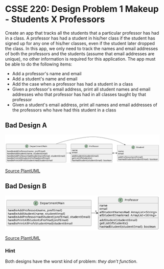 # CSSE 220: Design Problem 1 Makeup - Students X Professors
Create an app that tracks all the students that a particular professor has had in a class.  A professor has had a student in his/her class if the student has signed up for any one of his/her classes, even if the student later dropped the class.  In this app, we only need to track the names and email addresses of both the professors and the students (assume that email addresses are unique), no other information is required for this application.  The app must be able to do the following items:

- Add a professor's name and email
- Add a student's name and email
- Add the case when a professor has had a student in a class
- Given a professor's email address, print all student names and email addresses who that professor has had in all classes taught by that professor
- Given a student's email address, print all names and email addresses of the professors who have had this student in a class

## Bad Design A
<img src="DP1_A.png" alt="Bad Design A" width="800"/>

[Source PlantUML](https://www.plantuml.com/plantuml/uml/TP7BIaD138RtynIXgohw0aLA3oYuy5Be4qGdhGVcKYRfGiHtDw53glPqTKwOx_yoFxDYmIQ7dC9xGcQufxtEcOeyurZWAm301vQOQ8XntUgMc6kR5ynq0tkT7pAEwUeFjf53L467-3XDSAvxHC-uyc9mtSOYGqezmMPHWIUdM6Eu1upzhGxVeNVt-nnhs_NjIqRP3_hI5prY5IrWQ0q_dqQMkuteijto1Fg6IwIX6BtwMTyTYV6lsqxml5SpuMHg0M-r9i9YfVuzvUroTZqxTGnXHINgm_y0) 

## Bad Design B
<img src="DP1_B.png" alt="Bad Design B" width="800"/>

[Source PlantUML](https://www.plantuml.com/plantuml/uml/TP7BIaD138RtynIXgohw0aLA3oYuy5Be4qGdhGVcKYRfGiHtDw53glPqTKwOx_yoFxDYmIQ7dC9xGcQufxtEcOeyurZWAm301vQOQ8XntUgMc6kR5ynq0tkT7pAEwUeFjf53L467-3XDSAvxHC-uyc9mtSOYGqezmMPHWIUdM6Eu1upzhGxVeNVt-nnhs_NjIqRP3_hI5prY5IrWQ0q_dqQMkuteijto1Fg6IwIX6BtwMTyTYV6lsqxml5SpuMHg0M-r9i9YfVuzvUroTZqxTGnXHINgm_y0) 

### Hint
Both designs have the worst kind of problem: *they don’t function*.